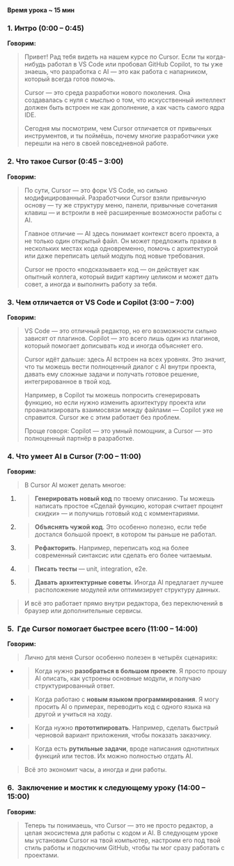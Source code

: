 
**Время урока ~ 15 мин**

### **1.** Интро (0:00 – 0:45)

**Говорим:**

> Привет! Рад тебя видеть на нашем курсе по Cursor. Если ты когда-нибудь работал в VS Code или пробовал GitHub Copilot, то ты уже знаешь, что разработка с AI — это как работа с напарником, который всегда готов помочь.  
> 
> Cursor — это среда разработки нового поколения. Она создавалась с нуля с мыслью о том, что искусственный интеллект должен быть встроен не как дополнение, а как часть самого ядра IDE.
>   
> Сегодня мы посмотрим, чем Cursor отличается от привычных инструментов, и ты поймёшь, почему многие разработчики уже перешли на него в своей повседневной работе.

### **2.** Что такое Cursor (0:45 – 3:00)

**Говорим:**

> По сути, Cursor — это форк VS Code, но сильно модифицированный. Разработчики Cursor взяли привычную основу — ту же структуру меню, панели, привычные сочетания клавиш — и встроили в неё расширенные возможности работы с AI.
>   
> Главное отличие — AI здесь понимает контекст всего проекта, а не только один открытый файл. Он может предложить правки в нескольких местах кода одновременно, помочь с архитектурой или даже переписать целый модуль под новые требования.
>   
> Cursor не просто «подсказывает» код — он действует как опытный коллега, который видит картину целиком и может дать совет, а иногда и выполнить работу за тебя.


### **3.** **Чем отличается от VS Code и Copilot (3:00 – 7:00)**

**Говорим:**

> VS Code — это отличный редактор, но его возможности сильно зависят от плагинов. Copilot — это всего лишь один из плагинов, который помогает дописывать код и иногда объясняет его.
>   
> Cursor идёт дальше: здесь AI встроен на всех уровнях. Это значит, что ты можешь вести полноценный диалог с AI внутри проекта, давать ему сложные задачи и получать готовое решение, интегрированное в твой код.
>   
> Например, в Copilot ты можешь попросить сгенерировать функцию, но если нужно изменить архитектуру проекта или проанализировать взаимосвязи между файлами — Copilot уже не справится. Cursor же с этим работает без проблем.
>   
> Проще говоря: Copilot — это умный помощник, а Cursor — это полноценный партнёр в разработке.

### **4.** **Что умеет AI в Cursor (7:00 – 11:00)**

**Говорим:**
  
> В Cursor AI может делать многое:

1. > **Генерировать новый код** по твоему описанию. Ты можешь написать простое «Сделай функцию, которая считает процент скидки» — и получишь готовый код с комментариями.
    
2. > **Объяснять чужой код**. Это особенно полезно, если тебе достался большой проект, в котором ты раньше не работал.
    
3. > **Рефакторить**. Например, переписать код на более современный синтаксис или сделать его более читаемым.
    
4. > **Писать тесты** — unit, integration, e2e.
    
5. > **Давать архитектурные советы**. Иногда AI предлагает лучшее расположение модулей или оптимизирует структуру данных.
    

> И всё это работает прямо внутри редактора, без переключений в браузер или дополнительные сервисы.


### **5.**  **Где Cursor помогает быстрее всего (11:00 – 14:00)**

**Говорим:**

> Лично для меня Cursor особенно полезен в четырёх сценариях:

- > Когда нужно **разобраться в большом проекте**. Я просто прошу AI описать, как устроены основные модули, и получаю структурированный ответ.
    
- > Когда работаю с **новым языком программирования**. Я могу просить AI о примерах, переводить код с одного языка на другой и учиться на ходу.
    
- > Когда нужно **прототипировать**. Например, сделать быстрый черновой вариант приложения, чтобы показать заказчику.
    
- > Когда есть **рутильные задачи**, вроде написания однотипных функций или тестов. Их можно полностью отдать AI.
    

> Всё это экономит часы, а иногда и дни работы.


### **6.**  **Заключение и мостик к следующему уроку (14:00 – 15:00)**

**Говорим:**

> Теперь ты понимаешь, что Cursor — это не просто редактор, а целая экосистема для работы с кодом и AI. В следующем уроке мы установим Cursor на твой компьютер, настроим его под твой стиль работы и подключим GitHub, чтобы ты мог сразу работать с проектами.
